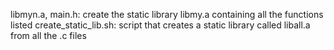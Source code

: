 libmyn.a, main.h: create the static library libmy.a containing all the functions listed
create_static_lib.sh: script that creates a static library called liball.a from all the .c files
